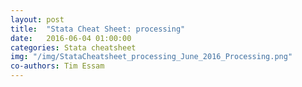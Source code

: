```yaml
---
layout: post
title:  "Stata Cheat Sheet: processing"
date:   2016-06-04 01:00:00
categories: Stata cheatsheet
img: "/img/StataCheatsheet_processing_June_2016_Processing.png"
co-authors: Tim Essam
---
```

